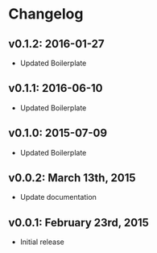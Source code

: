 # Changelog

## v0.1.2: 2016-01-27

- Updated Boilerplate

## v0.1.1: 2016-06-10

- Updated Boilerplate

## v0.1.0: 2015-07-09

- Updated Boilerplate

## v0.0.2: March 13th, 2015

- Update documentation

## v0.0.1: February 23rd, 2015

- Initial release
